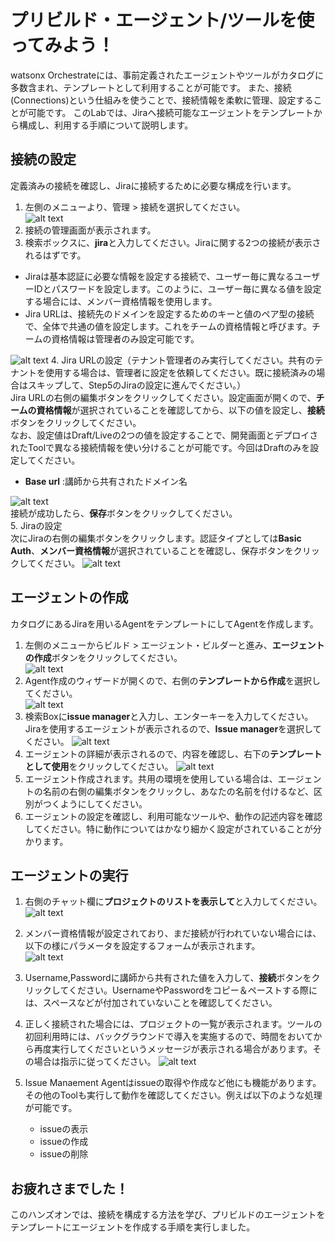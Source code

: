 # プリビルド・エージェント/ツールを使ってみよう！

watsonx Orchestrateには、事前定義されたエージェントやツールがカタログに多数含まれ、テンプレートとして利用することが可能です。
また、接続(Connections)という仕組みを使うことで、接続情報を柔軟に管理、設定することが可能です。
このLabでは、Jiraへ接続可能なエージェントをテンプレートから構成し、利用する手順について説明します。

## 接続の設定
定義済みの接続を確認し、Jiraに接続するために必要な構成を行います。  
1. 左側のメニューより、管理 > 接続を選択してください。  
![alt text](prebuild_images/image-15.png)
2. 接続の管理画面が表示されます。    
3. 検索ボックスに、**jira**と入力してください。Jiraに関する2つの接続が表示されるはずです。

 - Jiraは基本認証に必要な情報を設定する接続で、ユーザー毎に異なるユーザーIDとパスワードを設定します。このように、ユーザー毎に異なる値を設定する場合には、メンバー資格情報を使用します。
 - Jira URLは、接続先のドメインを設定するためのキーと値のペア型の接続で、全体で共通の値を設定します。これをチームの資格情報と呼びます。チームの資格情報は管理者のみ設定可能です。  
    
![alt text](prebuild_images/image-16.png)
4. Jira URLの設定（テナント管理者のみ実行してください。共有のテナントを使用する場合は、管理者に設定を依頼してください。既に接続済みの場合はスキップして、Step5のJiraの設定に進んでください。）  
Jira URLの右側の編集ボタンをクリックしてください。設定画面が開くので、**チームの資格情報**が選択されていることを確認してから、以下の値を設定し、**接続**ボタンをクリックしてください。   
なお、設定値はDraft/Liveの2つの値を設定することで、開発画面とデプロイされたToolで異なる接続情報を使い分けることが可能です。今回はDraftのみを設定してください。  

 - **Base url** :講師から共有されたドメイン名

![alt text](prebuild_images/image-17.png)  
接続が成功したら、**保存**ボタンをクリックしてください。  
5. Jiraの設定  
次にJiraの右側の編集ボタンをクリックします。認証タイプとしては**Basic Auth**、**メンバー資格情報**が選択されていることを確認し、保存ボタンをクリックしてください。
![alt text](prebuild_images/image-5.png)

## エージェントの作成
カタログにあるJiraを用いるAgentをテンプレートにしてAgentを作成します。  
1. 左側のメニューからビルド > エージェント・ビルダーと進み、**エージェントの作成**ボタンをクリックしてください。  
![alt text](prebuild_images/image-18.png)
2. Agent作成のウィザードが開くので、右側の**テンプレートから作成**を選択してください。  
![alt text](prebuild_images/image-19.png)
3. 検索Boxに**issue manager**と入力し、エンターキーを入力してください。Jiraを使用するエージェントが表示されるので、**Issue manager**を選択してください。
![alt text](prebuild_images/image-25.png)
4. エージェントの詳細が表示されるので、内容を確認し、右下の**テンプレートとして使用**をクリックしてください。
![alt text](prebuild_images/image-26.png)
5. エージェント作成されます。共用の環境を使用している場合は、エージェントの名前の右側の編集ボタンをクリックし、あなたの名前を付けるなど、区別がつくようにしてください。  
6. エージェントの設定を確認し、利用可能なツールや、動作の記述内容を確認してください。特に動作についてはかなり細かく設定がされていることが分かります。

## エージェントの実行
1. 右側のチャット欄に**プロジェクトのリストを表示して**と入力してください。  
![alt text](prebuild_images/image-27.png)
2. メンバー資格情報が設定されており、まだ接続が行われていない場合には、以下の様にパラメータを設定するフォームが表示されます。  
![alt text](prebuild_images/image-22.png)
3. Username,Passwordに講師から共有された値を入力して、**接続**ボタンをクリックしてください。UsernameやPasswordをコピー＆ペーストする際には、スペースなどが付加されていないことを確認してください。
4. 正しく接続された場合には、プロジェクトの一覧が表示されます。ツールの初回利用時には、バックグラウンドで導入を実施するので、時間をおいてから再度実行してくださいというメッセージが表示される場合があります。その場合は指示に従ってください。
![alt text](prebuild_images/image-24.png)
6. Issue Manaement Agentはissueの取得や作成など他にも機能があります。その他のToolも実行して動作を確認してください。例えば以下のような処理が可能です。   
 
    - issueの表示
    - issueの作成
    - issueの削除

## お疲れさまでした！
このハンズオンでは、接続を構成する方法を学び、プリビルドのエージェントをテンプレートにエージェントを作成する手順を実行しました。